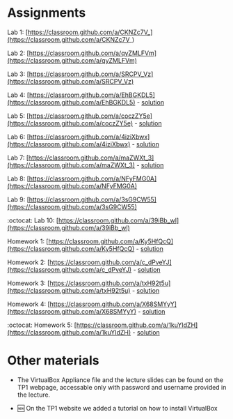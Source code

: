 # Assignments

Lab 1: [https://classroom.github.com/a/CKNZc7V_](https://classroom.github.com/a/CKNZc7V_)

Lab 2: [https://classroom.github.com/a/qyZMLFVm](https://classroom.github.com/a/qyZMLFVm)

Lab 3: [https://classroom.github.com/a/SRCPV_Vz](https://classroom.github.com/a/SRCPV_Vz)

Lab 4: [https://classroom.github.com/a/EhBGKDL5](https://classroom.github.com/a/EhBGKDL5) - [solution](https://github.com/TP1-HHU/lab4)

Lab 5: [https://classroom.github.com/a/coczZY5e](https://classroom.github.com/a/coczZY5e) - [solution](https://github.com/TP1-HHU/lab5)

Lab 6: [https://classroom.github.com/a/4iziXbwx](https://classroom.github.com/a/4iziXbwx) - [solution](https://github.com/TP1-HHU/lab6)

Lab 7: [https://classroom.github.com/a/maZWXt_3](https://classroom.github.com/a/maZWXt_3) - [solution](https://github.com/TP1-HHU/lab7)

Lab 8: [https://classroom.github.com/a/NFyFMG0A](https://classroom.github.com/a/NFyFMG0A)

Lab 9: [https://classroom.github.com/a/3sG9CW55](https://classroom.github.com/a/3sG9CW55)

:octocat: Lab 10: [https://classroom.github.com/a/39iBb_wl](https://classroom.github.com/a/39iBb_wl)

Homework 1: [https://classroom.github.com/a/Ky5HfQcQ](https://classroom.github.com/a/Ky5HfQcQ) - [solution](https://github.com/TP1-HHU/hw1)

Homework 2: [https://classroom.github.com/a/c_dPveYJ](https://classroom.github.com/a/c_dPveYJ) - [solution](https://github.com/TP1-HHU/hw2)

Homework 3: [https://classroom.github.com/a/txH92t5u](https://classroom.github.com/a/txH92t5u) - [solution](https://github.com/TP1-HHU/hw3)

Homework 4: [https://classroom.github.com/a/X68SMYyY](https://classroom.github.com/a/X68SMYyY) - [solution](https://github.com/TP1-HHU/hw4)

:octocat: Homework 5: [https://classroom.github.com/a/1kuYIdZH](https://classroom.github.com/a/1kuYIdZH) - [solution](https://github.com/TP1-HHU/hw5)

# Other materials

* The VirtualBox Appliance file and the lecture slides can be found on the TP1 webpage,
accessable only with password and username provided in the lecture.

* :new: On the TP1 website we added a tutorial on how to install VirtualBox 
